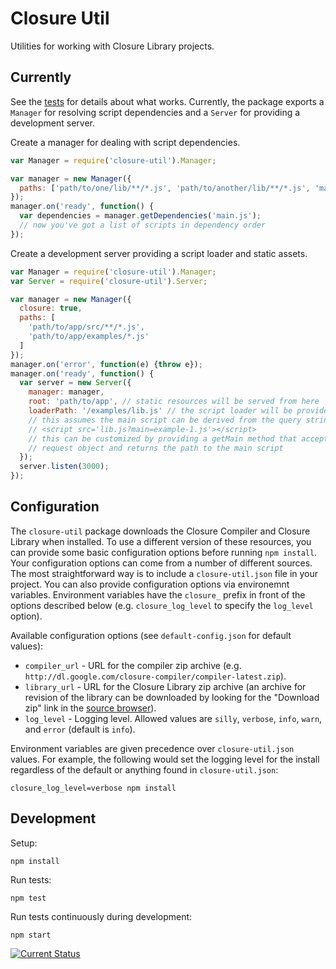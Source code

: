 # Closure Util

Utilities for working with Closure Library projects.

## Currently

See the [tests](test/spec) for details about what works.  Currently, the package exports a `Manager` for resolving script dependencies and a `Server` for providing a development server.

Create a manager for dealing with script dependencies.

```js
var Manager = require('closure-util').Manager;

var manager = new Manager({
  paths: ['path/to/one/lib/**/*.js', 'path/to/another/lib/**/*.js', 'main.js']
});
manager.on('ready', function() {
  var dependencies = manager.getDependencies('main.js');
  // now you've got a list of scripts in dependency order
});
```

Create a development server providing a script loader and static assets.

```js
var Manager = require('closure-util').Manager;
var Server = require('closure-util').Server;

var manager = new Manager({
  closure: true,
  paths: [
    'path/to/app/src/**/*.js',
    'path/to/app/examples/*.js'
  ]
});
manager.on('error', function(e) {throw e});
manager.on('ready', function() {
  var server = new Server({
    manager: manager,
    root: 'path/to/app', // static resources will be served from here
    loaderPath: '/examples/lib.js' // the script loader will be provided here
    // this assumes the main script can be derived from the query string like:
    // <script src='lib.js?main=example-1.js'></script>
    // this can be customized by providing a getMain method that accepts a
    // request object and returns the path to the main script
  });
  server.listen(3000);
});
```

## Configuration

The `closure-util` package downloads the Closure Compiler and Closure Library when installed.  To use a different version of these resources, you can provide some basic configuration options before running `npm install`.  Your configuration options can come from a number of different sources.  The most straightforward way is to include a `closure-util.json` file in your project.  You can also provide configuration options via environemnt variables.  Environment variables have the `closure_` prefix in front of the options described below (e.g. `closure_log_level` to specify the `log_level` option).

Available configuration options (see `default-config.json` for default values):

 * `compiler_url` - URL for the compiler zip archive (e.g. `http://dl.google.com/closure-compiler/compiler-latest.zip`).
 * `library_url` - URL for the Closure Library zip archive (an archive for revision of the library can be downloaded by looking for the "Download zip" link in the [source browser](https://code.google.com/p/closure-library/source/browse/)).
 * `log_level` - Logging level.  Allowed values are `silly`, `verbose`, `info`, `warn`, and `error` (default is `info`).

Environment variables are given precedence over `closure-util.json` values.  For example, the following would set the logging level for the install regardless of the default or anything found in `closure-util.json`:

```
closure_log_level=verbose npm install
```

## Development

Setup:

    npm install

Run tests:

    npm test

Run tests continuously during development:

    npm start

[![Current Status](https://secure.travis-ci.org/openlayers/closure-util.png?branch=master)](https://travis-ci.org/openlayers/closure-util)
